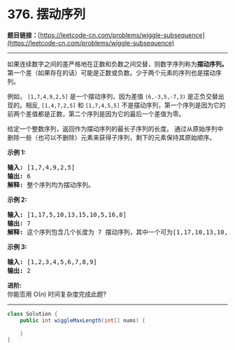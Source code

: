 # 376. 摆动序列

**题目链接：**[https://leetcode-cn.com/problems/wiggle-subsequence](https://leetcode-cn.com/problems/wiggle-subsequence)

---

<div class="content__1Y2H">
 <div class="notranslate">
  <p>如果连续数字之间的差严格地在正数和负数之间交替，则数字序列称为<strong>摆动序列。</strong>第一个差（如果存在的话）可能是正数或负数。少于两个元素的序列也是摆动序列。</p> 
  <p>例如，&nbsp;<code>[1,7,4,9,2,5]</code> 是一个摆动序列，因为差值 <code>(6,-3,5,-7,3)</code>&nbsp;是正负交替出现的。相反, <code>[1,4,7,2,5]</code>&nbsp;和&nbsp;<code>[1,7,4,5,5]</code> 不是摆动序列，第一个序列是因为它的前两个差值都是正数，第二个序列是因为它的最后一个差值为零。</p> 
  <p>给定一个整数序列，返回作为摆动序列的最长子序列的长度。 通过从原始序列中删除一些（也可以不删除）元素来获得子序列，剩下的元素保持其原始顺序。</p> 
  <p><strong>示例 1:</strong></p> 
  <pre class="language-text"><strong>输入: </strong>[1,7,4,9,2,5]
<strong>输出: </strong>6 
<strong>解释: </strong>整个序列均为摆动序列。
</pre> 
  <p><strong>示例 2:</strong></p> 
  <pre class="language-text"><strong>输入: </strong>[1,17,5,10,13,15,10,5,16,8]
<strong>输出: </strong>7
<strong>解释: </strong>这个序列包含几个长度为 7 摆动序列，其中一个可为[1,17,10,13,10,16,8]。</pre> 
  <p><strong>示例 3:</strong></p> 
  <pre class="language-text"><strong>输入: </strong>[1,2,3,4,5,6,7,8,9]
<strong>输出: </strong>2</pre> 
  <p><strong>进阶:</strong><br> 你能否用&nbsp;O(<em>n</em>) 时间复杂度完成此题?</p> 
 </div>
</div>

---

```java
class Solution {
    public int wiggleMaxLength(int[] nums) {
        
    }
}
```